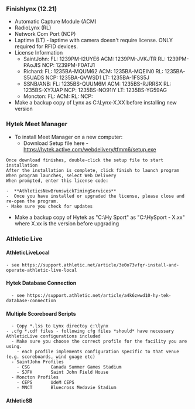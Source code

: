 ### Finishlynx (12.21)
  - Automatic Capture Module (ACM)
  - RadioLynx (RL)
  - Network Com Port (NCP)
  - Laptime (LT) - laptime with camera doesn't require license. ONLY required for RFID devices.
  - License Information
    - SaintJohn:  FL: 1239PM-I2UYE6 ACM: 1239PM-JVKJTR RL: 1239PM-PAoJIS NCP: 1239PM-F0ATJ1 
    - Richard:    FL: 1235BA-MQUM62 ACM: 1235BA-MQEIN0 RL: 1235BA-S5UADS NCP: 1235BA-QVWSD1 LT: 1235BA-1FSS5J
    - SSNB/ANB:   FL: 1235BS-QUUM6M ACM: 1235BS-RJRRSX RL: 1235BS-XY7JAP NCP: 1235BS-NO91IY LT: 1235BS-YG59AG
    - Moncton:    FL:               ACM:               RL:               NCP:
  - Make a backup copy of Lynx as C:\Lynx-X.XX before installing new version
    
### Hytek Meet Manager
  - To install Meet Manager on a new computer:
    - Download Setup file here - https://hytek.active.com/webdelivery/tfmm6/setup.exe
```
Once download finishes, double-click the setup file to start installation
After the installation is complete, click finish to launch program
When program launches, select Web Delivery
When prompted, enter this license code:
```
    -  **AthleticsNewBrunswickTimingServices**
    -  Once you have installed or upgraded the license, please close and re-open the program.
    - Make sure you check for updates
  - Make a backup copy of Hytek as "C:\Hy Sport" as "C:\HySport - X.xx" where X.xx is the version before upgrading
### Athletic Live
#### AthleticLiveLocal
    - see https://support.athletic.net/article/3e0o73vfqr-install-and-operate-athletic-live-local 
#### Hytek Database Connection
      - see https://support.athletic.net/article/a4k6zwwd10-hy-tek-database-connection
#### Multiple Scoreboard Scripts
      - Copy *.lss to Lynx directoy c:\lynx
    - .cfg *.cdf files - following cfg files *should* have necessary AthleticLive configurations included
      - Make sure you choose the correct profile for the facility you are using.
        - each profile implements configuration specific to that venue (e.g. scoreboards, wind guage etc) 
      - SaintJohn Profiles
        - CSG        Canada Summer Games Stadium
        - SJFH       Saint John Field House
      - Moncton Profiles
        - CEPS       UdeM CEPS
        - MNCT       Bluecross Medavie Stadium
#### AthleticSB
